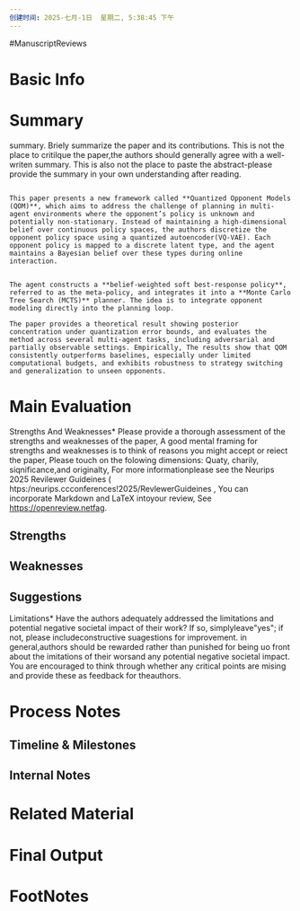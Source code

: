 ```yaml
---
创建时间: 2025-七月-1日  星期二, 5:38:45 下午
---
```

#ManuscriptReviews 

# Basic Info


# Summary
summary.
Briely summarize the paper and its contributions. This is not the place to critilque the paper,the authors should generally agree with a well-writen summary.
This is also not the place to paste the abstract-please provide the summary in your own understanding after reading.

```ad-todo

This paper presents a new framework called **Quantized Opponent Models (QOM)**, which aims to address the challenge of planning in multi-agent environments where the opponent’s policy is unknown and potentially non-stationary. Instead of maintaining a high-dimensional belief over continuous policy spaces, the authors discretize the opponent policy space using a quantized autoencoder(VQ-VAE). Each opponent policy is mapped to a discrete latent type, and the agent maintains a Bayesian belief over these types during online interaction.


The agent constructs a **belief-weighted soft best-response policy**, referred to as the meta-policy, and integrates it into a **Monte Carlo Tree Search (MCTS)** planner. The idea is to integrate opponent modeling directly into the planning loop.

The paper provides a theoretical result showing posterior concentration under quantization error bounds, and evaluates the method across several multi-agent tasks, including adversarial and partially observable settings. Empirically, The results show that QOM consistently outperforms baselines, especially under limited computational budgets, and exhibits robustness to strategy switching and generalization to unseen opponents.

```
# Main Evaluation

Strengths And Weaknesses*
Please provide a thorough assessment of the strengths and weaknesses of the paper, A good mental framing for strengths and weaknesses is to think of reasons you might accept or reiect the paper, Please touch on the folowing dimensions: Quaty, charily, siqnificance,and originalty, For more informationplease see the Neurips 2025 Revilewer Guideines ( htps:/neurips.ccconferences!2025/RevlewerGuideines , You can incorporate Markdown and LaTeX intoyour review, See https://openreview.netfag.
## Strengths


## Weaknesses


## Suggestions
Limitations*
Have the authors adequately addressed the limitations and potential negative societal impact of their work? If so, simplyleave"yes"; if not, please includeconstructive suagestions for improvement. in general,authors should be rewarded rather than punished for being uo front about the imitations of their worsand any potential negative societal impact. You are encouraged to think through whether any critical points are mising and provide these as feedback for theauthors.


# Process Notes

## Timeline & Milestones


## Internal Notes


# Related Material


# Final Output


# FootNotes

